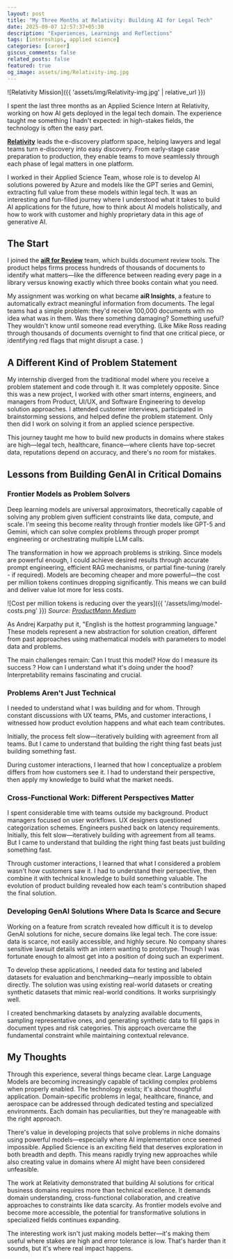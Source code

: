 ```yaml
---
layout: post
title: "My Three Months at Relativity: Building AI for Legal Tech"
date: 2025-09-07 12:57:37+05:30
description: "Experiences, Learnings and Reflections"
tags: [internships, applied science]
categories: [career]
giscus_comments: false
related_posts: false
featured: true
og_image: assets/img/Relativity-img.jpg
---
```

![Relativity Mission]({{ 'assets/img/Relativity-img.jpg' | relative_url }})

I spent the last three months as an Applied Science Intern at Relativity, working on how AI gets deployed in the legal tech domain. The experience taught me something I hadn't expected: in high-stakes fields, the technology is often the easy part.

**[Relativity](https://www.relativity.com/)** leads the e-discovery platform space, helping lawyers and legal teams turn e-discovery into easy discovery. From early-stage case preparation to production, they enable teams to move seamlessly through each phase of legal matters in one platform.

I worked in their Applied Science Team, whose role is to develop AI solutions powered by Azure and models like the GPT series and Gemini, extracting full value from these models within legal tech. It was an interesting and fun-filled journey where I understood what it takes to build AI applications for the future, how to think about AI models holistically, and how to work with customer and highly proprietary data in this age of generative AI.

## The Start

I joined the **[aiR for Review](https://www.relativity.com/data-solutions/air/review/)** team, which builds document review tools. The product helps firms process hundreds of thousands of documents to identify what matters—like the difference between reading every page in a library versus knowing exactly which three books contain what you need.

My assignment was working on what became **aiR Insights**, a feature to automatically extract meaningful information from documents. The legal teams had a simple problem: they'd receive 100,000 documents with no idea what was in them. Was there something damaging? Something useful? They wouldn't know until someone read everything. (Like Mike Ross reading through thousands of documents overnight to find that one critical piece, or identifying red flags that might disrupt a case. )

## A Different Kind of Problem Statement

My internship diverged from the traditional model where you receive a problem statement and code through it. It was completely opposite.
Since this was a new project, I worked with other smart interns, engineers, and managers from Product, UI/UX, and Software Engineering to develop solution approaches. I attended customer interviews, participated in brainstorming sessions, and helped define the problem statement. Only then did I work on solving it from an applied science perspective.

This journey taught me how to build new products in domains where stakes are high—legal tech, healthcare, finance—where clients have top-secret data, reputations depend on accuracy, and there's no room for mistakes.

## Lessons from Building GenAI in Critical Domains

### Frontier Models as Problem Solvers

Deep learning models are universal approximators, theoretically capable of solving any problem given sufficient constraints like data, compute, and scale. I'm seeing this become reality through frontier models like GPT-5 and Gemini, which can solve complex problems through proper prompt engineering or orchestrating multiple LLM calls.

The transformation in how we approach problems is striking. Since models are powerful enough, I could achieve desired results through accurate prompt engineering, efficient RAG mechanisms, or partial fine-tuning (rarely - if required). Models are becoming cheaper and more powerful—the cost per million tokens continues dropping significantly. This means we can build and deliver value lot more for less costs.

![Cost per million tokens is reducing over the years]({{ '/assets/img/model-costs.png' }})
*Source: [ProductMann Medium](https://productmann.medium.com/long-term-token-usage-and-costs-trends-insights-from-martians-founder-fd8259445d59)*

As Andrej Karpathy put it, "English is the hottest programming language." These models represent a new abstraction for solution creation, different from past approaches using mathematical models with parameters to model data and problems.

The main challenges remain: Can I trust this model? How do I measure its success ? How can I understand what it's doing under the hood? Interpretability remains fascinating and crucial.

### Problems Aren't Just Technical

I needed to understand what I was building and for whom. Through constant discussions with UX teams, PMs, and customer interactions, I witnessed how product evolution happens and what each team contributes.

Initially, the process felt slow—iteratively building with agreement from all teams. But I came to understand that building the right thing fast beats just building something fast.

During customer interactions, I learned that how I conceptualize a problem differs from how customers see it. I had to understand their perspective, then apply my knowledge to build what the market needs.

### Cross-Functional Work: Different Perspectives Matter

I spent considerable time with teams outside my background. Product managers focused on user workflows. UX designers questioned categorization schemes. Engineers pushed back on latency requirements. Initially, this felt slow—iteratively building with agreement from all teams. But I came to understand that building the right thing fast beats just building something fast.

Through customer interactions, I learned that what I considered a problem wasn't how customers saw it. I had to understand their perspective, then combine it with technical knowledge to build something valuable. The evolution of product building revealed how each team's contribution shaped the final solution.

### Developing GenAI Solutions Where Data Is Scarce and Secure

Working on a feature from scratch revealed how difficult it is to develop GenAI solutions for niche, secure domains like legal tech. The core issue: data is scarce, not easily accessible, and highly secure. No company shares sensitive lawsuit details with an intern wanting to prototype. Though I was fortunate enough to almost get into a position of doing such an experiment.

To develop these applications, I needed data for testing and labeled datasets for evaluation and benchmarking—nearly impossible to obtain directly. The solution was using existing real-world datasets or creating synthetic datasets that mimic real-world conditions. It works surprisingly well.

I created benchmarking datasets by analyzing available documents, sampling representative ones, and generating synthetic data to fill gaps in document types and risk categories. This approach overcame the fundamental constraint while maintaining contextual relevance.

## My Thoughts

Through this experience, several things became clear.
Large Language Models are becoming increasingly capable of tackling complex problems when properly enabled. The technology exists; it's about thoughtful application.  Domain-specific problems in legal, healthcare, finance, and aerospace can be addressed through dedicated testing and specialized environments. Each domain has peculiarities, but they're manageable with the right approach.

There's value in developing projects that solve problems in niche domains using powerful models—especially where AI implementation once seemed impossible.
Applied Science is an exciting field that deserves exploration in both breadth and depth. This means rapidly trying new approaches while also creating value in domains where AI might have been considered unfeasible.

The work at Relativity demonstrated that building AI solutions for critical business domains requires more than technical excellence. It demands domain understanding, cross-functional collaboration, and creative approaches to constraints like data scarcity. As frontier models evolve and become more accessible, the potential for transformative solutions in specialized fields continues expanding.

The interesting work isn't just making models better—it's making them useful where stakes are high and error tolerance is low. That's harder than it sounds, but it's where real impact happens.

